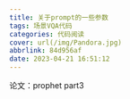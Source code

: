 ```yaml
---
title: 关于prompt的一些参数
tags: 场景VQA代码
categories: 代码阅读
cover: url(/img/Pandora.jpg)
abbrlink: 84d956af
date: 2023-04-21 16:51:12
---
```


论文：prophet part3



